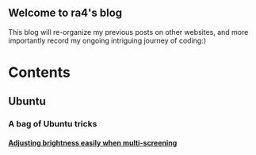 ## Welcome to ra4's blog

This blog will re-organize my previous posts on other websites, and more importantly record my ongoing intriguing journey of coding:)


# Contents
## Ubuntu
### A bag of Ubuntu tricks
#### [Adjusting brightness easily when multi-screening](./Ubuntu/Ubuntu_tricks/brightness.md)